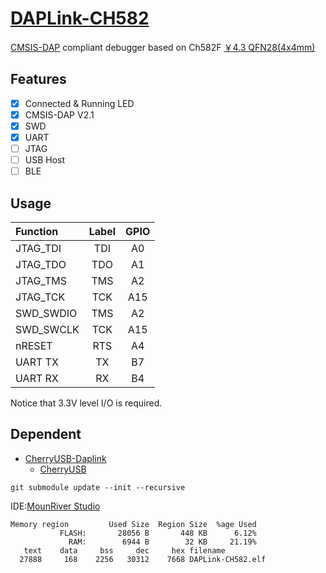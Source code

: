 # [DAPLink-CH582](https://github.com/SoCXin/DAPLink-CH582)

[CMSIS-DAP](https://github.com/OS-Q/DAPLink) compliant debugger based on Ch582F [￥4.3 QFN28(4x4mm)](https://item.szlcsc.com/3483855.html)


## Features

- [x] Connected & Running LED
- [x] CMSIS-DAP V2.1
- [x] SWD
- [x] UART
- [ ] JTAG
- [ ] USB Host
- [ ] BLE

## Usage

| Function | Label | GPIO |
|:-|:-:|:-:|
| JTAG_TDI | TDI | A0 |
| JTAG_TDO | TDO | A1 |
| JTAG_TMS | TMS  | A2 |
| JTAG_TCK | TCK  | A15 |
| SWD_SWDIO | TMS | A2 |
| SWD_SWCLK | TCK | A15 |
| nRESET | RTS | A4 |
| UART TX | TX | B7 |
| UART RX | RX | B4 |

Notice that 3.3V level I/O is required.


## Dependent

* [CherryUSB-Daplink](https://github.com/OS-Q/CherryUSB-Daplink)
    * [CherryUSB](https://github.com/OS-Q/CherryUSB)


```
git submodule update --init --recursive
```

IDE:[MounRiver Studio](http://mounriver.com/download)

```
Memory region         Used Size  Region Size  %age Used
           FLASH:       28056 B       448 KB      6.12%
             RAM:        6944 B        32 KB     21.19%
   text	   data	    bss	    dec	    hex	filename
  27888	    168	   2256	  30312	   7668	DAPLink-CH582.elf

```


